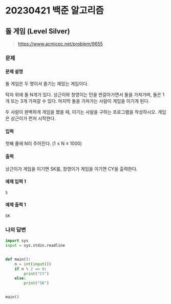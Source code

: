 # 20230421 백준 알고리즘

## 돌 게임 (Level Silver)
> https://www.acmicpc.net/problem/9655

### 문제
#### 문제 설명
돌 게임은 두 명이서 즐기는 재밌는 게임이다.

탁자 위에 돌 N개가 있다. 상근이와 창영이는 턴을 번갈아가면서 돌을 가져가며, 돌은 1개 또는 3개 가져갈 수 있다. 마지막 돌을 가져가는 사람이 게임을 이기게 된다.

두 사람이 완벽하게 게임을 했을 때, 이기는 사람을 구하는 프로그램을 작성하시오. 게임은 상근이가 먼저 시작한다.

#### 입력
첫째 줄에 N이 주어진다. (1 ≤ N ≤ 1000)

#### 출력
상근이가 게임을 이기면 SK를, 창영이가 게임을 이기면 CY을 출력한다.

#### 예제 입력 1
```
5
```

#### 예제 출력 1
```
SK
```

### 나의 답변
```python
import sys
input = sys.stdin.readline


def main():
    n = int(input())
    if n % 2 == 0:
        print("CY")
    else:
        print("SK")


main()
```